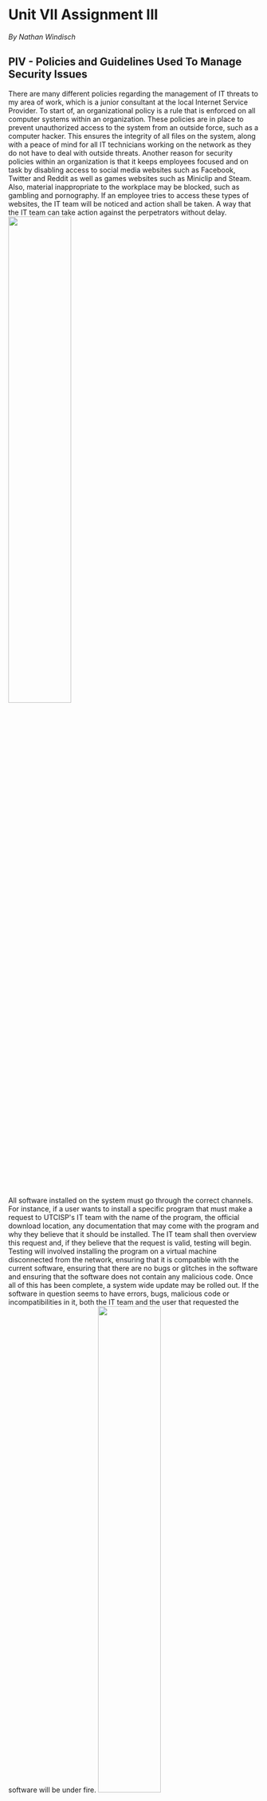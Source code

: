 # Unit VII Assignment III
*By Nathan Windisch*

## PIV - Policies and Guidelines Used To Manage Security Issues
There are many different policies regarding the management of IT threats to my area of work, which is a junior consultant at the local Internet Service Provider. To start of, an organizational policy is a rule that is enforced on all computer systems within an organization. These policies are in place to prevent unauthorized access to the system from an outside force, such as a computer hacker. This ensures the integrity of all files on the system, along with a peace of mind for all IT technicians working on the network as they do not have to deal with outside threats. Another reason for security policies within an organization is that it keeps employees focused and on task by disabling access to social media websites such as Facebook, Twitter and Reddit as well as games websites such as Miniclip and Steam. Also, material inappropriate to the workplace may be blocked, such as gambling and pornography. If an employee tries to access these types of websites, the IT team will be noticed and action shall be taken. A way that the IT team can take action against the perpetrators without delay.
<img src="https://d19n1ren9crl9v.cloudfront.net/wp-content/uploads/2015/09/bigstock-Modern-Keyboard-With-Colored-S-68403502.jpg" width="50%">

All software installed on the system must go through the correct channels. For instance, if a user wants to install a specific program that must make a request to UTCISP's IT team with the name of the program, the official download location, any documentation that may come with the program and why they believe that it should be installed. The IT team shall then overview this request and, if they believe that the request is valid, testing will begin. Testing will involved installing the program on a virtual machine disconnected from the network, ensuring that it is compatible with the current software, ensuring that there are no bugs or glitches in the software and ensuring that the software does not contain any malicious code. Once all of this has been complete, a system wide update may be rolled out. If the software in question seems to have errors, bugs, malicious code or incompatibilities in it, both the IT team and the user that requested the software will be under fire.
<img src="https://s.tmimgcdn.com/blog/wp-content/uploads/2016/06/install-joomla-engine.jpg" width="50%">

Another policy that we follow at UTCISP is the usage of email. Email sent via official domains such as `UTCISP.org` must use professional wording and contain no vulgar or inappropriate material that could damage the company's reputation. Any emails sent by any staff member that are not work related or place UTCISP in a bad light will have their internet privileges revoked and may face termination. Any emails viewed or received on company property must be workplace appropriate and must not compromise the systems of UTCISP. Any damage caused by emails opened on company property will be considered the fault of the user that opened them, and may result in docking of pay or termination, depending on the severity of the attack. Also, unwanted emails must be deleted, and the recycling bin must be wiped periodically.
<img src="http://www.freeiconspng.com/uploads/email-icon--100-flat-vol-2-iconset--graphicloads-18.png" width="25%">

Another thing to note is the Data Protection Act of 1998. This act must be used in accordance with IT system moderation as it is a legal document that states how data must be protected. The following is a brief summary taken from https://www.gov.uk/data-protection/the-data-protection-act/

>The Data Protection Act controls how your personal information is used by organizations, businesses or the government.
>
>Everyone responsible for using data has to follow strict rules called ‘data protection principles’. They must make sure the information is:
>
>* used fairly and lawfully
>* used for limited, specifically stated purposes
>* used in a way that is adequate, relevant and not excessive
>* accurate
>* kept for no longer than is absolutely necessary
>* handled according to people’s data protection rights
>* kept safe and secure
>* not transferred outside the European Economic Area without adequate protection
>
>There is stronger legal protection for more sensitive information, such as:
>* ethnic background
>* political opinions
>* religious beliefs
>* health
>* sexual health
>* criminal records

The Data Protection Act is used to protect the data that a company takes, and forces them to keep it regularly updated and removed from their databases if it is no longer required. The data must not be gained unlawfully, such as scams or phishing, and it must be kept safe and secure. Sensitive data must not contain the person's ethnicity, religion, politick views, health (including sexual health) or criminal records, unless otherwise stated, such as if those in possession of the data are a government facility or program, and if the user has permitted that facility or program access. The act was implemented to protect private citizen's data, and to ensure that companies are not using their data for nefarious or illegal purposes.
<img src="https://www.roehampton.ac.uk/globalassets/images/corporate-information/data-protection-act.jpg" width = 25%>

One important rule for performing security management and removing threats is to be 100% sure that the system edits that you are performing cannot negatively impact the legitimate users of the system. One way of ensuring that this rule is followed is be performing vigorous tests on the edits that you are performing. One way that this can be done is via trying to access the system as a regular user after performing the changes on a local machine. This means that any errors that are encountered are the same as what a legitimate user would face. After testing has been carried out, all bugs can be quashed.

<div style="page-break-after: always;"></div>

## PV - Employment Contracts: How They Can Support Or Obstruct An Organization
Employment Contracts are, as defined on the official government webpage here (https://www.gov.uk/employment-contracts-and-conditions/overview):

>All employees have an employment contract with their employer. A contract is an agreement that sets out an employee’s:
>
>* employment conditions
>* rights
>* responsibilities
>* duties
>* These are called the ‘terms’ of the contract.
>
>Employees and employers must stick to a contract until it ends (eg by an employer or employee giving notice or an employee being dismissed) or until the terms are changed (usually by agreement between the employee and employer).

<img src="http://www.howellslegal.co.uk/news/image.axd?picture=2014%2F6%2Femployment-contract.jpg" width="75%">

To sum up, an Employment Contract is what an employee signs up to, to ensure that their rights and responsibilities are not violated during their time working at the company. Both the employer and the employee have to agree to these legally binding words for the employee to start working at the company, and if the employer breaks these terms then the employee can sue. However, if the employee breaks these terms, the employer has the right to terminate their job.

### Advantages
The main advantage of an Employment Contract is that it allows the job description to be highly specific; both the employer and the employee knows what they should be doing, and at what pay their job is at. It also allows for an employer to entrust the employee with specific trade secrets, as the Employment Contract can act as a Non-Disclosure Agreement. The document is also useful as it allows for the employer or employee to settle disputes later down the line, if the employer is not paying enough or if the employee is not doing their job, for example. The document can be used as written evidence in a court of law, if required. Also, Employment Contracts are also a good way for an employer and an employee to have a positive relationship, as the employer knows that the employee fully understands their role in the company, and the employee has a certain level of job security knowing that their role is set and cannot be changed against their favor without their permission.

### Disadvantages
One disadvantage of having an Employment Contract is that it make it hard for an employee to change job if they are in the middle of a contract with a specific time frame. Also, the Contract can result in rather static job roles, meaning that responsibilities and salary cannot be negotiated easily.

### Conclusion
To conclude, it is generally better to have an Employment Contract as it allows for a legal standpoint to be made, along with job security for both the employee and the employer.

<div style="page-break-after: always;"></div>

## PVI - Legislation: Data Privacy Laws and Data Security Policies
### Privacy Laws
A Privacy Law is a law that enables the seclusion of a user on the internet, enabling them peace of mind when inputting data as they know that the misuse of this material is illegal. There are many different Privacy Laws in the United Kingdom that cover many different areas, including communication, finance, home, online, health and information. As this assignment is only about the use of internet Privacy, I shall only talk about Privacy Acts relating to activities online and Privacy Acts regarding information. These laws are important to UTC ISP as we deal with lots and lots of other people's network traffic, meaning that we need to follow these laws to the letter.

<img src="https://media.licdn.com/mpr/mpr/AAEAAQAAAAAAAAOQAAAAJDhlMTI0NzRhLTc2NGUtNDRiOC05YjAwLWEzYWY2ZWQ1YWMwZg.jpg" width=50%"">

The first law I shall be discussing is the Data Protection Act of 1998. The following is a brief summary taken from https://www.gov.uk/data-protection/the-data-protection-act/

>The Data Protection Act controls how your personal information is used by organizations, businesses or the government.
>
>Everyone responsible for using data has to follow strict rules called ‘data protection principles’. They must make sure the information is:
>
>* used fairly and lawfully
>* used for limited, specifically stated purposes
>* used in a way that is adequate, relevant and not excessive
>* accurate
>* kept for no longer than is absolutely necessary
>* handled according to people’s data protection rights
>* kept safe and secure
>* not transferred outside the European Economic Area without adequate protection
>
>There is stronger legal protection for more sensitive information, such as:
>* ethnic background
>* political opinions
>* religious beliefs
>* health
>* sexual health
>* criminal records

To summarize, this law enables the fair use and storage of data, and does not allow it to be misused or inaccurate. It also requires that the data is updated regularly and removed when no longer needed.

On the flip side of this, there is the Freedom of information Act of 2000. This act enables private citizens to be able to access all public public records, including government facilities and instituations. The following is an extract from the document.

>The main principle behind freedom of information legislation is that people have a right to know about the activities of public authorities, unless there is a good reason for them not to. This is sometimes described as a presumption or assumption in favor of disclosure. The Act is also sometimes described as purpose and applicant blind.
>
>This means that:
>
>* everybody has a right to access official information. Disclosure of information should be the default – in other words, information should be kept private only when there is a good reason and it is permitted by the Act;
>* an applicant (requester) does not need to give you a reason for wanting the information. On the contrary, you must justify refusing them information;
>* you must treat all requests for information equally, except under some circumstances relating to vexatious requests and personal data (see When can we refuse a request? for details on these). The information someone can get under the Act should not be affected by who they are. You should treat all requesters equally, whether they are journalists, local residents, public authority employees, or foreign researchers; and
>* because you should treat all requesters equally, you should only disclose information under the Act if you would disclose it to anyone else who asked. In other words, you should consider any information you release under the Act as if it were being released to the world at large.

### Security Laws

There are also Security Laws that need to be evaluated and abided by. The main law that I shall be covering in this segment is the Computer Misuse Act of 1990. This act was created as a response to the *R v Gold & Schifreen* case, as there were no real laws to charge Gold & Schifreen with. The main three points of the Act are outlined as follows, as seen from Wikipedia page here: https://en.wikipedia.org/wiki/Computer_Misuse_Act_1990

>* unauthorized access to computer material, punishable by 12 months' imprisonment (or 6 months in Scotland) and/or a fine "not exceeding level 5 on the standard scale" (since 2015, unlimited);
>* unauthorized access with intent to commit or facilitate commission of further offences, punishable by 12 months/maximum fine (or 6 months in Scotland) on summary conviction and/or 5 years/fine on indictment;
>* unauthorized modification of computer material, punishable by 12 months/maximum fine (or 6 months in Scotland) on summary conviction and/or 10 years/fine on indictment;

As you can see, these laws are scaling and have a minimum of 12 months jail time, up to a maximum jail time of 10 years or an unlimited fine.

<img src="https://www.smokeball.com/wp-content/uploads/data-security.jpg" width="50%">

<div style="page-break-after: always;"></div>

## MIII - Ethical Issues in IT Security
```
Issues, Issues Involved (?), Decision that was come to, How students can deal with it.
```

## Monitoring Activities
### The Issue
The issue is that, while System Administrators can access logs and monitor, should they? On one hand, monitoring network activities can help users by predicting their habits, along with possibly preventing crimes as the culprits can be apprehended due to our Administrators reporting their activities to the police. While this can save lives, it could also be considered a violation of civil rights, due to the fact that it invades all of our customer's privacy. Does this mean that we should obey the law and report crimes that we discover, even if we discover them using questionable morals, or should we keep our customer's privacy, even if it means that crimes can be performed on our network without our knowledge?

### The Decision
The decision was to create trigger words that, when sent through our network, flag the system and notify our staff if it happens. Then, we can notify the appropriate authorities so that they can apprehend the criminal. We chose this response as we felt it was immoral to spy on our customers, but we felt we had a duty to help protect this country, given that we are a provider of infrastructure. Therefore we decided to generate a non-intrusive method of dealing with the situation. All data stored via the triggers are deleted after 48 hours, and only data caught by the filters will ever be saved, even temporarily.

### How It Relates To An ISP
ree

## Reviewing saved data
### The Issue
ree

### The Decision
ree

### How It Relates To An ISP
ree

<div style="page-break-after: always;"></div>

## DII - Security Policies
```
Check for effectiveness, How it can be improved and the consequences of doing so
```

<div style="page-break-after: always;"></div>

## Sources
* Social Media: https://d19n1ren9crl9v.cloudfront.net/wp-content/uploads/2015/09/bigstock-Modern-Keyboard-With-Colored-S-68403502.jpg
* Install: https://s.tmimgcdn.com/blog/wp-content/uploads/2016/06/install-joomla-engine.jpg
* Email: http://www.freeiconspng.com/uploads/email-icon--100-flat-vol-2-iconset--graphicloads-18.png
* DPA: https://www.roehampton.ac.uk/globalassets/images/corporate-information/data-protection-act.jpg
* Employment Contract: http://www.howellslegal.co.uk/news/image.axd?picture=2014%2F6%2Femployment-contract.jpg
* Privacy Law: https://media.licdn.com/mpr/mpr/AAEAAQAAAAAAAAOQAAAAJDhlMTI0NzRhLTc2NGUtNDRiOC05YjAwLWEzYWY2ZWQ1YWMwZg.jpg
* Security Law: https://www.smokeball.com/wp-content/uploads/data-security.jpg
